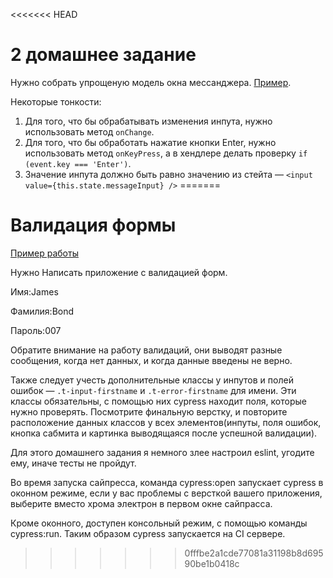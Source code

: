 <<<<<<< HEAD
# 2 домашнее задание

Нужно собрать упрощеную модель окна мессанджера. [Пример](http://5ac53840efbe5d7666bba029.stoic-jepsen-878956.netlify.com/).

Некоторые тонкости:
1. Для того, что бы обрабатывать изменения инпута, нужно использовать метод `onChange`.
1. Для того, что бы обработать нажатие кнопки Enter, нужно использовать метод `onKeyPress`, а в хендлере делать проверку `if (event.key === 'Enter')`.
1. Значение инпута должно быть равно значению из стейта — `<input value={this.state.messageInput} />`
=======
# Валидация формы

[Пример работы](https://homework-form-validation.surge.sh)

Нужно Написать приложение с валидацией форм.

Имя:James

Фамилия:Bond

Пароль:007

Обратите внимание на работу валидаций, они выводят разные сообщения, когда нет
данных, и когда данные введены не верно.

Также следует учесть дополнительные классы у инпутов и полей ошибок —
`.t-input-firstname` и `.t-error-firstname` для имени. Эти классы обязательны, с
помощью них cypress находит поля, которые нужно проверять. Посмотрите финальную
верстку, и повторите расположение данных классов у всех элементов(инпуты, поля
ошибок, кнопка сабмита и картинка выводящаяся после успешной валидации).

Для этого домашнего задания я немного злее настроил eslint, угодите ему, иначе
тесты не пройдут.

Во время запуска сайпресса, команда cypress:open запускает cypress в оконном
режиме, если у вас проблемы с версткой вашего приложения, выберите вместо хрома
электрон в первом окне сайпрасса.

Кроме оконного, доступен консольный режим, с помощью команды cypress:run. Таким
образом cypress запускается на CI сервере.
>>>>>>> 0fffbe2a1cde77081a31198b8d69590be1b0418c
